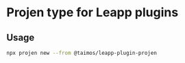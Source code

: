 # Projen type for Leapp plugins

## Usage

```bash
npx projen new --from @taimos/leapp-plugin-projen
```
